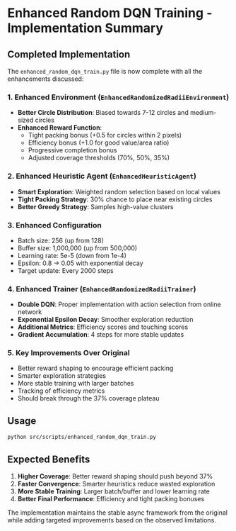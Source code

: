 # Enhanced Random DQN Training - Implementation Summary

## Completed Implementation

The `enhanced_random_dqn_train.py` file is now complete with all the enhancements discussed:

### 1. **Enhanced Environment** (`EnhancedRandomizedRadiiEnvironment`)
- **Better Circle Distribution**: Biased towards 7-12 circles and medium-sized circles
- **Enhanced Reward Function**:
  - Tight packing bonus (+0.5 for circles within 2 pixels)
  - Efficiency bonus (+1.0 for good value/area ratio)
  - Progressive completion bonus
  - Adjusted coverage thresholds (70%, 50%, 35%)

### 2. **Enhanced Heuristic Agent** (`EnhancedHeuristicAgent`)
- **Smart Exploration**: Weighted random selection based on local values
- **Tight Packing Strategy**: 30% chance to place near existing circles
- **Better Greedy Strategy**: Samples high-value clusters

### 3. **Enhanced Configuration**
- Batch size: 256 (up from 128)
- Buffer size: 1,000,000 (up from 500,000)
- Learning rate: 5e-5 (down from 1e-4)
- Epsilon: 0.8 → 0.05 with exponential decay
- Target update: Every 2000 steps

### 4. **Enhanced Trainer** (`EnhancedRandomizedRadiiTrainer`)
- **Double DQN**: Proper implementation with action selection from online network
- **Exponential Epsilon Decay**: Smoother exploration reduction
- **Additional Metrics**: Efficiency scores and touching scores
- **Gradient Accumulation**: 4 steps for more stable updates

### 5. **Key Improvements Over Original**
- Better reward shaping to encourage efficient packing
- Smarter exploration strategies
- More stable training with larger batches
- Tracking of efficiency metrics
- Should break through the 37% coverage plateau

## Usage

```bash
python src/scripts/enhanced_random_dqn_train.py
```

## Expected Benefits

1. **Higher Coverage**: Better reward shaping should push beyond 37%
2. **Faster Convergence**: Smarter heuristics reduce wasted exploration
3. **More Stable Training**: Larger batch/buffer and lower learning rate
4. **Better Final Performance**: Efficiency and tight packing bonuses

The implementation maintains the stable async framework from the original while adding targeted improvements based on the observed limitations.